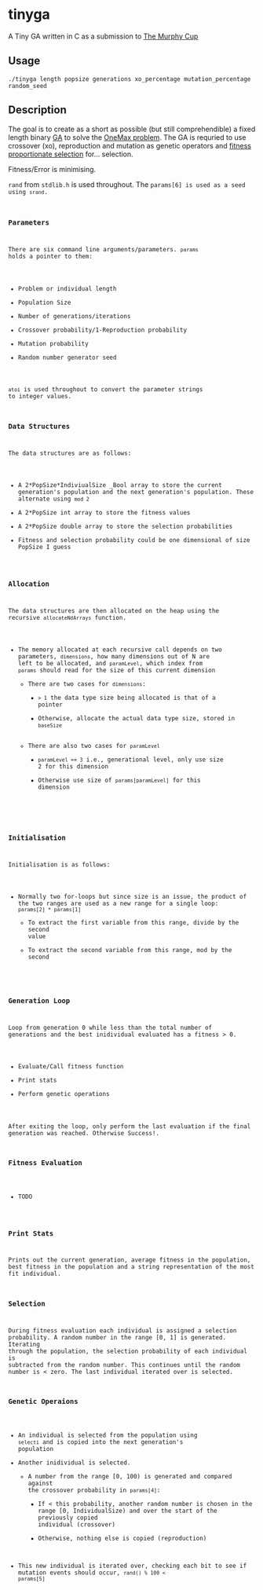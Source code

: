 # tinyga #

A Tiny GA written in C as a submission to [The Murphy Cup](http://cup.murph.ie "The Murphy Cup")

## Usage ##

`./tinyga length popsize generations xo_percentage mutation_percentage random_seed`

## Description ##

The goal is to create as a short as possible \(but still comprehendible\) a fixed length binary [GA](http://en.wikipedia.org/wiki/Genetic_algorithm) to solve the [OneMax problem](http://tracer.lcc.uma.es/problems/onemax/onemax.html). The GA is requried to use crossover \(xo\), reproduction and mutation as genetic operators and [fitness proportionate selection](http://en.wikipedia.org/wiki/Fitness_proportionate_selection) for... selection.

Fitness/Error is minimising.

<code>rand</code> from <code>stdlib.h</code> is used throughout. The <code>params\[6\] is used as a seed using <code>srand</code>.

### Parameters ###
There are six command line arguments/parameters. <code>params</code> holds a pointer to them:
   * Problem or individual length
   * Population Size
   * Number of generations/iterations
   * Crossover probability/1\-Reproduction probability
   * Mutation probability
   * Random number generator seed

<code>atoi</code> is used throughout to convert the parameter strings to integer values.

### Data Structures ###

The data structures are as follows:
   * A 2\*PopSize\*IndiviualSize _Bool array to store the current generation's population and the next generation's population. These alternate using <code>mod 2</code>
   * A 2\*PopSize int array to store the fitness values
   * A 2\*PopSize double array to store the selection probabilities
   * Fitness and selection probability could be one dimensional of size PopSize I guess

### Allocation ###

The data structures are then allocated on the heap using the recursive <code>allocateNdArrays</code> function. 
   * The memory allocated at each recursive call depends on two parameters, <code>dimensions</code>, how many dimensions out of N are left to be allocated, and <code>paramLevel</code>, which index from <code>params</code> should read for the size of this current dimension
      * There are two cases for <code>dimensions</code>:
         * <code>&gt; 1</code> the data type size being allocated is that of a pointer
         * Otherwise, allocate the actual data type size, stored in <code>baseSize</code>
      * There are also two cases for <code>paramLevel</code>
         * <code>paramLevel == 3</code> i.e., generational level, only use size 2 for this dimension
         * Otherwise use size of <code>params\[paramLevel\]</code> for this dimension

### Initialisation ###

Initialisation is as follows:
   * Normally two for-loops but since size is an issue, the product of the two ranges are used as a new range for a single loop: <code>params\[2\] \* params\[1\]</code>
      * To extract the first variable from this range, divide by the second value
      * To extract the second variable from this range, mod by the second

### Generation Loop ###

Loop from generation 0 while less than the total number of generations and the best inidividual evaluated has a fitness &gt; 0.
   * Evaluate/Call fitness function
   * Print stats
   * Perform genetic operations

After exiting the loop, only perform the last evaluation if the final generation was reached. Otherwise Success!.

### Fitness Evaluation ###
   * TODO

### Print Stats ###

Prints out the current generation, average fitness in the population, best fitness in the population and a string representation of the most fit individual.

### Selection ###
During fitness evaluation each individual is assigned a selection probability. A random number in the range \[0, 1\] is generated. Iterating through the population, the selection probability of each individual is subtracted from the random number. This continues until the random number is &lt; zero. The last individual iterated over is selected. 

### Genetic Operaions ###
   * An individual is selected from the population using <code>selecti</code> and is copied into the next generation's population
   * Another inidividual is selected.
      * A number from the range \[0, 100\) is generated and compared against the crossover probability in <code>params\[4\]</code>: 
         * If &lt; this probability, another random number is chosen in the range [0, IndividualSize) and over the start of the previously copied individual \(crossover\)
         * Otherwise, nothing else is copied \(reproduction\)
   * This new individual is iterated over, checking each bit to see if mutation events should occur, <code>rand() % 100 < params\[5\]</code>